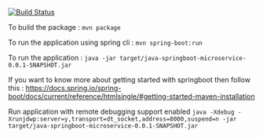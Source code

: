 [![Build Status](https://travis-ci.org/narendrasoni1989/springboot-microservice.svg?branch=master)](https://travis-ci.org/narendrasoni1989/springboot-microservice)


To build the package :
`mvn package`

To run the application using spring cli :
`mvn spring-boot:run`


To run the application :
`java -jar target/java-springboot-microservice-0.0.1-SNAPSHOT.jar`


If you want to know more about getting started with springboot then follow this :
https://docs.spring.io/spring-boot/docs/current/reference/htmlsingle/#getting-started-maven-installation

Run application with remote debugging support enabled
`java -Xdebug -Xrunjdwp:server=y,transport=dt_socket,address=8000,suspend=n -jar target/java-springboot-microservice-0.0.1-SNAPSHOT.jar`